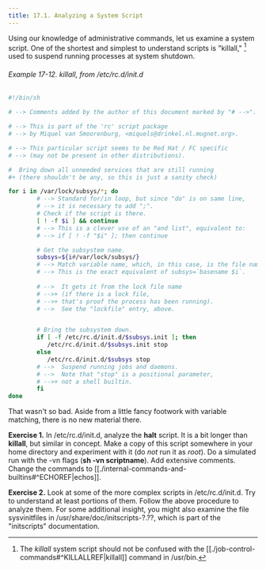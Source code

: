 ```yaml
---
title: 17.1. Analyzing a System Script
---
```



Using our knowledge of administrative commands, let us examine a system script. One of the shortest and simplest to understand scripts is "killall," [^1] used to suspend running processes at system shutdown.

###### Example 17-12. *killall*, from /etc/rc.d/init.d

```bash
#!/bin/sh

# --> Comments added by the author of this document marked by "# -->".

# --> This is part of the 'rc' script package
# --> by Miquel van Smoorenburg, <miquels@drinkel.nl.mugnet.org>.

# --> This particular script seems to be Red Hat / FC specific
# --> (may not be present in other distributions).

#  Bring down all unneeded services that are still running
#+ (there shouldn't be any, so this is just a sanity check)

for i in /var/lock/subsys/*; do
        # --> Standard for/in loop, but since "do" is on same line,
        # --> it is necessary to add ";".
        # Check if the script is there.
        [ ! -f $i ] && continue
        # --> This is a clever use of an "and list", equivalent to:
        # --> if [ ! -f "$i" ]; then continue

        # Get the subsystem name.
        subsys=${i#/var/lock/subsys/}
        # --> Match variable name, which, in this case, is the file name.
        # --> This is the exact equivalent of subsys=`basename $i`.
	
        # -->  It gets it from the lock file name
        # -->+ (if there is a lock file,
        # -->+ that's proof the process has been running).
        # -->  See the "lockfile" entry, above.


        # Bring the subsystem down.
        if [ -f /etc/rc.d/init.d/$subsys.init ]; then
           /etc/rc.d/init.d/$subsys.init stop
        else
           /etc/rc.d/init.d/$subsys stop
        # -->  Suspend running jobs and daemons.
        # -->  Note that "stop" is a positional parameter,
        # -->+ not a shell builtin.
        fi
done
```

That wasn't so bad. Aside from a little fancy footwork with variable matching, there is no new material there.

**Exercise 1.** In /etc/rc.d/init.d, analyze the **halt** script. It is a bit longer than **killall**, but similar in concept. Make a copy of this script somewhere in your home directory and experiment with it (do _not_ run it as _root_). Do a simulated run with the -vn flags (**sh -vn scriptname**). Add extensive comments. Change the commands to [[./internal-commands-and-builtins#^ECHOREF|echos]].

**Exercise 2.** Look at some of the more complex scripts in /etc/rc.d/init.d. Try to understand at least portions of them. Follow the above procedure to analyze them. For some additional insight, you might also examine the file sysvinitfiles in /usr/share/doc/initscripts-?.??, which is part of the "initscripts" documentation.

[^1]: The _killall_ system script should not be confused with the [[./job-control-commands#^KILLALLREF|killall]] command in /usr/bin.
